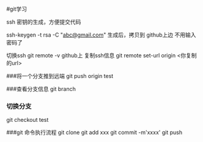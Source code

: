 #git学习

ssh 密钥的生成，方便提交代码

ssh-keygen -t rsa -C "abc@gmail.com"
生成后，拷贝到 github上边 不用输入密码了

切换ssh
git remote -v
github上 复制ssh信息
git remote set-url origin <你复制的url>

###将一个分支推到远端
git push origin test

###查看分支信息
git branch

### 切换分支
git checkout test

###git 命令执行流程
git clone
git add xxx
git commit -m'xxxx'
git push
